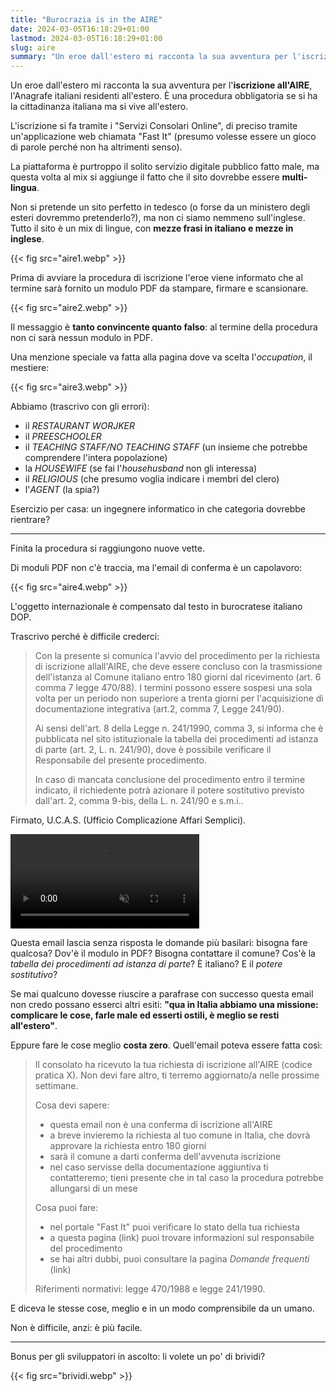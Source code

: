 ```yaml
---
title: "Burocrazia is in the AIRE"
date: 2024-03-05T16:18:29+01:00
lastmod: 2024-03-05T16:18:29+01:00
slug: aire
summary: "Un eroe dall'estero mi racconta la sua avventura per l'iscrizione all'AIRE, l'Anagrafe italiani residenti all'estero. Sei pronto per affrontare la tabella dei procedimenti ad istanza di parte?"
---
```


Un eroe dall'estero mi racconta la sua avventura per l'**iscrizione all'AIRE**, l'Anagrafe italiani residenti all'estero. È una procedura obbligatoria se si ha la cittadinanza italiana ma si vive all'estero.

L'iscrizione si fa tramite i "Servizi Consolari Online", di preciso tramite un'applicazione web chiamata "Fast It" (presumo volesse essere un gioco di parole perché non ha altrimenti senso).

La piattaforma è purtroppo il solito servizio digitale pubblico fatto male, ma questa volta al mix si aggiunge il fatto che il sito dovrebbe essere **multi-lingua**.

Non si pretende un sito perfetto in tedesco (o forse da un ministero degli esteri dovremmo pretenderlo?), ma non ci siamo nemmeno sull'inglese. Tutto il sito è un mix di lingue, con **mezze frasi in italiano e mezze in inglese**.

{{< fig src="aire1.webp" >}}

Prima di avviare la procedura di iscrizione l'eroe viene informato che al termine sarà fornito un modulo PDF da stampare, firmare e scansionare.

{{< fig src="aire2.webp" >}}

Il messaggio è **tanto convincente quanto falso**: al termine della procedura non ci sarà nessun modulo in PDF.

Una menzione speciale va fatta alla pagina dove va scelta l'*occupation*, il mestiere:

{{< fig src="aire3.webp" >}}

Abbiamo (trascrivo con gli errori):
- il *RESTAURANT WORJKER*
- il *PREESCHOOLER*
- il *TEACHING STAFF/NO TEACHING STAFF* (un insieme che potrebbe comprendere l'intera popolazione)
- la *HOUSEWIFE* (se fai l'*househusband* non gli interessa)
- il *RELIGIOUS* (che presumo voglia indicare i membri del clero)
- l'*AGENT* (la spia?)

Esercizio per casa: un ingegnere informatico in che categoria dovrebbe rientrare?

---

Finita la procedura si raggiungono nuove vette.

Di moduli PDF non c'è traccia, ma l'email di conferma è un capolavoro:

{{< fig src="aire4.webp" >}}

L'oggetto internazionale è compensato dal testo in burocratese italiano DOP.

Trascrivo perché è difficile crederci:

>Con la presente si comunica l'avvio del procedimento per la richiesta di iscrizione allall'AIRE, che deve essere concluso con la trasmissione dell'istanza al Comune italiano entro 180 giorni dal ricevimento (art. 6 comma 7 legge 470/88). I termini possono essere sospesi una sola volta per un periodo non superiore a trenta giorni per l'acquisizione di documentazione integrativa (art.2, comma 7, Legge 241/90).
>
>Ai sensi dell'art. 8 della Legge n. 241/1990, comma 3, si informa che è pubblicata nel sito istituzionale la tabella dei procedimenti ad istanza di parte (art. 2, L. n. 241/90), dove è possibile verificare il Responsabile del presente procedimento.
>
>In caso di mancata conclusione del procedimento entro il termine indicato, il richiedente potrà azionare il potere sostitutivo previsto dall'art. 2, comma 9-bis, della L. n. 241/90 e s.m.i..

Firmato, U.C.A.S. (Ufficio Complicazione Affari Semplici).

<video autoplay muted loop playsinline style="width: 60%; margin-left: 0">
    <source src="maurizio.mp4" type="video/mp4">
</video>

Questa email lascia senza risposta le domande più basilari: bisogna fare qualcosa? Dov'è il modulo in PDF? Bisogna contattare il comune? Cos'è la *tabella dei procedimenti ad istanza di parte*? È italiano? E il *potere sostitutivo*?

Se mai qualcuno dovesse riuscire a parafrase con successo questa email non credo possano esserci altri esiti: **"qua in Italia abbiamo una missione: complicare le cose, farle male ed esserti ostili, è meglio se resti all'estero"**.

Eppure fare le cose meglio **costa zero**. Quell'email poteva essere fatta così:

>Il consolato ha ricevuto la tua richiesta di iscrizione all'AIRE (codice pratica X). Non devi fare altro, ti terremo aggiornato/a nelle prossime settimane.
>
>Cosa devi sapere:
>- questa email non è una conferma di iscrizione all'AIRE
>- a breve invieremo la richiesta al tuo comune in Italia, che dovrà approvare la richiesta entro 180 giorni
>- sarà il comune a darti conferma dell'avvenuta iscrizione
>- nel caso servisse della documentazione aggiuntiva ti contatteremo; tieni presente che in tal caso la procedura potrebbe allungarsi di un mese
>
>Cosa puoi fare:
>- nel portale "Fast It" puoi verificare lo stato della tua richiesta
>- a questa pagina (link) puoi trovare informazioni sul responsabile del procedimento
>- se hai altri dubbi, puoi consultare la pagina *Domande frequenti* (link)
>
>Riferimenti normativi: legge 470/1988 e legge 241/1990.

E diceva le stesse cose, meglio e in un modo comprensibile da un umano.

Non è difficile, anzi: è più facile.

---

Bonus per gli sviluppatori in ascolto: li volete un po' di brividi?

{{< fig src="brividi.webp" >}}
